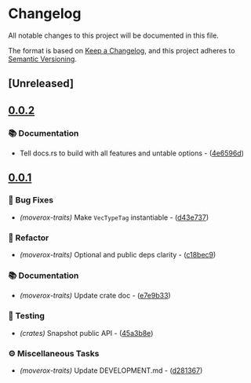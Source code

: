# Changelog

All notable changes to this project will be documented in this file.

The format is based on [Keep a Changelog](https://keepachangelog.com/en/1.0.0/),
and this project adheres to [Semantic Versioning](https://semver.org/spec/v2.0.0.html).

## [Unreleased]

## [0.0.2](https://github.com/0xangelo/moverox/compare/moverox-traits-v0.0.1...moverox-traits-v0.0.2)

### 📚 Documentation

- Tell docs.rs to build with all features and untable options - ([4e6596d](https://github.com/0xangelo/moverox/commit/4e6596d5e830a3d07fa0649b5da46726231718b1))


## [0.0.1](https://github.com/0xangelo/moverox/compare/moverox-traits-v0.0.0...moverox-traits-v0.0.1)

### 🐛 Bug Fixes

- *(moverox-traits)* Make `VecTypeTag` instantiable - ([d43e737](https://github.com/0xangelo/moverox/commit/d43e737a8837a90b87c0978ef3cab2bc3ad5f9ef))

### 🚜 Refactor

- *(moverox-traits)* Optional and public deps clarity - ([c18bec9](https://github.com/0xangelo/moverox/commit/c18bec963cfbf7c6df890ab3b9a673a9c92fd44a))

### 📚 Documentation

- *(moverox-traits)* Update crate doc - ([e7e9b33](https://github.com/0xangelo/moverox/commit/e7e9b3369ac7c4ac6035d5d5efa07336cbc0bc3c))

### 🧪 Testing

- *(crates)* Snapshot public API - ([45a3b8e](https://github.com/0xangelo/moverox/commit/45a3b8e11ce76e14498965af61e457a1b80663fb))

### ⚙️ Miscellaneous Tasks

- *(moverox-traits)* Update DEVELOPMENT.md - ([d281367](https://github.com/0xangelo/moverox/commit/d281367034038b346aa68faade9505e85bbd0391))


